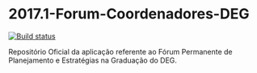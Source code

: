 # 2017.1-Forum-Coordenadores-DEG

[![Build status](https://ci.appveyor.com/api/projects/status/pti794jc2425uq2g?svg=true)](https://ci.appveyor.com/project/DaniloBarros/2017-1-forum-coordenadores-deg)

Repositório Oficial da aplicação referente ao Fórum Permanente de Planejamento e Estratégias na Graduação do DEG.
